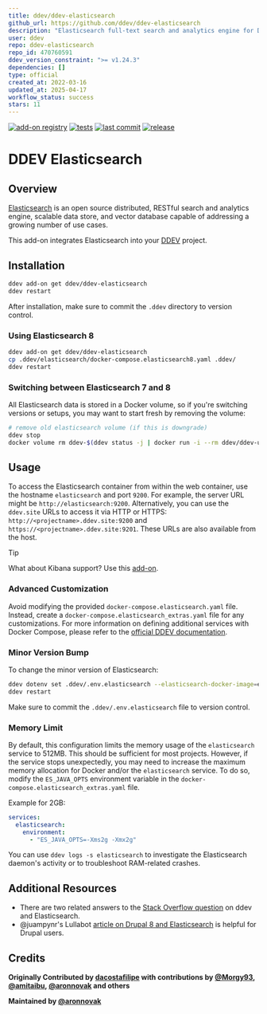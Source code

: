 ```yaml
---
title: ddev/ddev-elasticsearch
github_url: https://github.com/ddev/ddev-elasticsearch
description: "Elasticsearch full-text search and analytics engine for DDEV"
user: ddev
repo: ddev-elasticsearch
repo_id: 470760591
ddev_version_constraint: ">= v1.24.3"
dependencies: []
type: official
created_at: 2022-03-16
updated_at: 2025-04-17
workflow_status: success
stars: 11
---
```


[![add-on registry](https://img.shields.io/badge/DDEV-Add--on_Registry-blue)](https://addons.ddev.com)
[![tests](https://github.com/ddev/ddev-elasticsearch/actions/workflows/tests.yml/badge.svg?branch=main)](https://github.com/ddev/ddev-elasticsearch/actions/workflows/tests.yml?query=branch%3Amain)
[![last commit](https://img.shields.io/github/last-commit/ddev/ddev-elasticsearch)](https://github.com/ddev/ddev-elasticsearch/commits)
[![release](https://img.shields.io/github/v/release/ddev/ddev-elasticsearch)](https://github.com/ddev/ddev-elasticsearch/releases/latest)

# DDEV Elasticsearch

## Overview

[Elasticsearch](https://www.elastic.co/elasticsearch) is an open source distributed, RESTful search and analytics engine, scalable data store, and vector database capable of addressing a growing number of use cases.

This add-on integrates Elasticsearch into your [DDEV](https://ddev.com/) project.

## Installation

```bash
ddev add-on get ddev/ddev-elasticsearch
ddev restart
```

After installation, make sure to commit the `.ddev` directory to version control.

### Using Elasticsearch 8

```bash
ddev add-on get ddev/ddev-elasticsearch
cp .ddev/elasticsearch/docker-compose.elasticsearch8.yaml .ddev/
ddev restart
```

### Switching between Elasticsearch 7 and 8

All Elasticsearch data is stored in a Docker volume, so if you're switching versions or setups, you may want to start fresh by removing the volume:

```bash
# remove old elasticsearch volume (if this is downgrade)
ddev stop
docker volume rm ddev-$(ddev status -j | docker run -i --rm ddev/ddev-utilities jq -r '.raw.name')_elasticsearch
```

## Usage

To access the Elasticsearch container from within the web container, use the hostname `elasticsearch` and port `9200`. For example, the server URL might be `http://elasticsearch:9200`. Alternatively, you can use the `ddev.site` URLs to access it via HTTP or HTTPS: `http://<projectname>.ddev.site:9200` and `https://<projectname>.ddev.site:9201`. These URLs are also available from the host.

> [!TIP]
> What about Kibana support? Use this [add-on](https://github.com/JanoPL/ddev-kibana).

### Advanced Customization

Avoid modifying the provided `docker-compose.elasticsearch.yaml` file. Instead, create a `docker-compose.elasticsearch_extras.yaml` file for any customizations. For more information on defining additional services with Docker Compose, please refer to the [official DDEV documentation](https://ddev.readthedocs.io/en/stable/users/extend/custom-compose-files/).

### Minor Version Bump

To change the minor version of Elasticsearch:

```bash
ddev dotenv set .ddev/.env.elasticsearch --elasticsearch-docker-image=elasticsearch:7.17.14
ddev restart
```

Make sure to commit the `.ddev/.env.elasticsearch` file to version control.

### Memory Limit

By default, this configuration limits the memory usage of the `elasticsearch` service to 512MB. This should be sufficient for most projects. However, if the service stops unexpectedly, you may need to increase the maximum memory allocation for Docker and/or the `elasticsearch` service. To do so, modify the `ES_JAVA_OPTS` environment variable in the `docker-compose.elasticsearch_extras.yaml` file.

Example for 2GB:

```yaml
services:
  elasticsearch:
    environment:
      - "ES_JAVA_OPTS=-Xms2g -Xmx2g"
```

You can use `ddev logs -s elasticsearch` to investigate the Elasticsearch daemon's activity or to troubleshoot RAM-related crashes.

## Additional Resources

* There are two related answers to the [Stack Overflow question](https://stackoverflow.com/questions/54575785/how-can-i-use-an-elasticsearch-add-on-container-service-with-ddev) on ddev and Elasticsearch.
* @juampynr's Lullabot [article on Drupal 8 and Elasticsearch](https://www.lullabot.com/articles/indexing-content-from-drupal-8-to-elasticsearch) is helpful for Drupal users.

## Credits

**Originally Contributed by [dacostafilipe](https://github.com/dacostafilipe) with contributions by [@Morgy93](https://github.com/Morgy93), [@amitaibu](https://github.com/amitaibu), [@aronnovak](https://github.com/aronnovak) and others**

**Maintained by [@aronnovak](https://github.com/aronnovak)**
